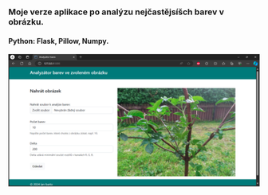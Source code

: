 ### Moje verze aplikace po analýzu nejčastějsíšch barev v obrázku.
#### Python: Flask, Pillow, Numpy.

<img src="app.png" width="700"/>
